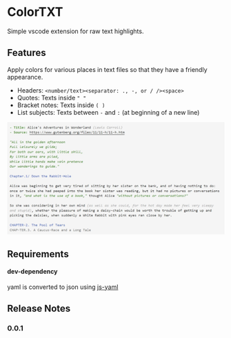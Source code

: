# ColorTXT

Simple vscode extension for raw text highlights.

## Features

Apply colors for various places in text files so that they have a friendly appearance.

- Headers: `<number/text><separator: ., -, or / /><space>`
- Quotes: Texts inside `" "`
- Bracket notes: Texts inside `( )`
- List subjects: Texts between `-` and `:` (at beginning of a new line)

![colortxt](sample.jpg)

## Requirements

#### dev-dependency
yaml is converted to json using [js-yaml](https://www.npmjs.com/package/js-yaml)

## Release Notes

### 0.0.1